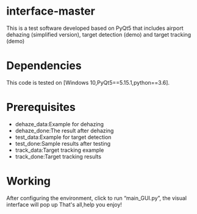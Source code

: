 # interface-master
This is a test software developed based on PyQt5 that includes airport dehazing (simplified version), target detection (demo) and target tracking (demo)
# Dependencies
This code is tested on [Windows 10,PyQt5==5.15.1,python==3.6].
# Prerequisites
* dehaze_data:Example for dehazing
* dehaze_done:The result after dehazing
* test_data:Example for target detection
* test_done:Sample results after testing
* track_data:Target tracking example
* track_done:Target tracking results
# Working
After configuring the environment, click to run “main_GUI.py”, the visual interface will pop up
That's all,help you enjoy!
